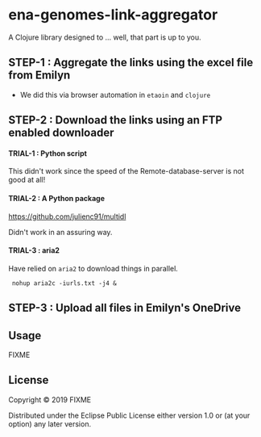 # ena-genomes-link-aggregator

A Clojure library designed to ... well, that part is up to you.


## STEP-1 : Aggregate the links using the excel file from Emilyn

- We did this via browser automation in `etaoin` and `clojure`

## STEP-2 : Download the links using an FTP enabled downloader

#### TRIAL-1 : Python script 

This didn't work since the speed of the Remote-database-server is not good at all!

#### TRIAL-2 : A Python package

https://github.com/julienc91/multidl

Didn't work in an assuring way.

#### TRIAL-3 : aria2

Have relied on `aria2` to download things in parallel.

```
 nohup aria2c -iurls.txt -j4 &
```


## STEP-3 : Upload all files in Emilyn's OneDrive


## Usage

FIXME

## License

Copyright © 2019 FIXME

Distributed under the Eclipse Public License either version 1.0 or (at
your option) any later version.
